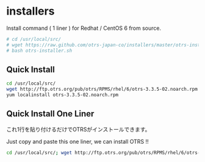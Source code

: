 installers
==========

Install command ( 1 liner ) for Redhat / CentOS 6 from source.

```bash
# cd /usr/local/src/
# wget https://raw.github.com/otrs-japan-co/installers/master/otrs-installer.sh
# bash otrs-installer.sh
```

## Quick Install

```bash
cd /usr/local/src/
wget http://ftp.otrs.org/pub/otrs/RPMS/rhel/6/otrs-3.3.5-02.noarch.rpm
yum localinstall otrs-3.3.5-02.noarch.rpm
```

## Quick Install One Liner

これ1行を貼り付けるだけでOTRSがインストールできます。

Just copy and paste this one liner, we can install OTRS !!

```bash
cd /usr/local/src/; wget http://ftp.otrs.org/pub/otrs/RPMS/rhel/6/otrs-3.3.5-02.noarch.rpm; yum localinstall otrs-3.3.5-02.noarch.rpm
```
